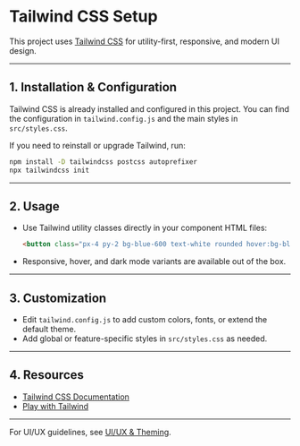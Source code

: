 # Tailwind CSS Setup

This project uses [Tailwind CSS](https://tailwindcss.com/) for utility-first, responsive, and modern UI design.

---

## 1. Installation & Configuration
Tailwind CSS is already installed and configured in this project. You can find the configuration in `tailwind.config.js` and the main styles in `src/styles.css`.

If you need to reinstall or upgrade Tailwind, run:
```bash
npm install -D tailwindcss postcss autoprefixer
npx tailwindcss init
```

---

## 2. Usage
- Use Tailwind utility classes directly in your component HTML files:
  ```html
  <button class="px-4 py-2 bg-blue-600 text-white rounded hover:bg-blue-700">Save</button>
  ```
- Responsive, hover, and dark mode variants are available out of the box.

---

## 3. Customization
- Edit `tailwind.config.js` to add custom colors, fonts, or extend the default theme.
- Add global or feature-specific styles in `src/styles.css` as needed.

---

## 4. Resources
- [Tailwind CSS Documentation](https://tailwindcss.com/docs)
- [Play with Tailwind](https://play.tailwindcss.com/)

---

For UI/UX guidelines, see [UI/UX & Theming](./ui-ux.md).
